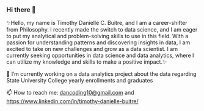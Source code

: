 ### Hi there 👋

✨Hello, my name is Timothy Danielle C. Buitre, and I am a career-shifter from Philosophy. I recently made the switch to data science, and I am eager to put my analytical and problem-solving skills to use in this field. With a passion for understanding patterns and discovering insights in data, I am excited to take on new challenges and grow as a data scientist. I am currently seeking opportunities in data science and data analytics, where I can utilize my knowledge and skills to make a positive impact.✨

🔭 I’m currently working on a data analytics project about the data regarding State University College yearly enrollments and graduates

📫 How to reach me: dancoding10@gmail.com and https://www.linkedin.com/in/timothy-danielle-buitre/



<!--
**danwithcode/danwithcode** is a ✨ _special_ ✨ repository because its `README.md` (this file) appears on your GitHub profile.

Here are some ideas to get you started:

- 🔭 I’m currently working on ...
- 🌱 I’m currently learning ...
- 👯 I’m looking to collaborate on ...
- 🤔 I’m looking for help with ...
- 💬 Ask me about ...
- 📫 How to reach me: ...
- 😄 Pronouns: ...
- ⚡ Fun fact: ...
-->

